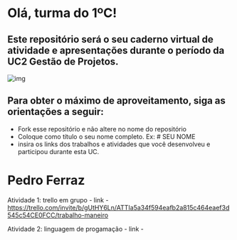 # Olá, turma do 1ºC! 
## Este repositório será o seu caderno virtual de atividade e apresentações durante o período da UC2 Gestão de Projetos. 

![img](https://blog.acelerato.com/wp-content/uploads/2020/08/5-beneficios-da-gesta%CC%83o-de-projetos-para-a-sua-empresa-1200x640.png)

## Para obter o máximo de aproveitamento, siga as orientações a seguir:

- Fork esse repositório e não altere no nome do repositório
- Coloque como título o seu nome completo. Ex: # SEU NOME
- insira os links dos trabalhos e atividades que você desenvolveu e participou durante esta UC.

# Pedro Ferraz

Atividade 1: trello em grupo - link - https://trello.com/invite/b/gUtHY6Ln/ATTIa5a34f594eafb2a815c464eaef3d545c54CE0FCC/trabalho-maneiro

Atividade 2: linguagem de progamação - link - 

